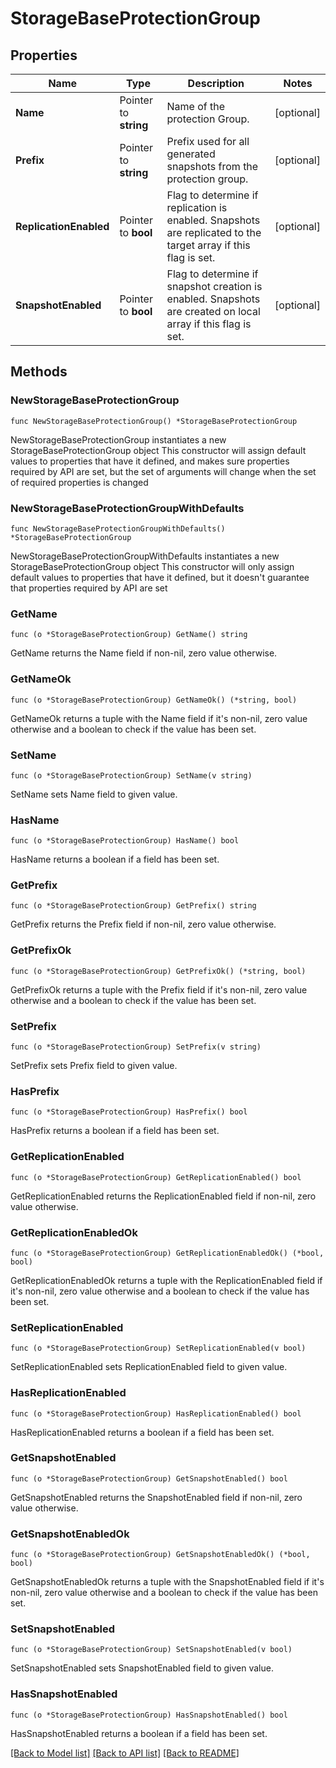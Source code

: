 # StorageBaseProtectionGroup

## Properties

Name | Type | Description | Notes
------------ | ------------- | ------------- | -------------
**Name** | Pointer to **string** | Name of the protection Group. | [optional] 
**Prefix** | Pointer to **string** | Prefix used for all generated snapshots from the protection group. | [optional] 
**ReplicationEnabled** | Pointer to **bool** | Flag to determine if replication is enabled. Snapshots are replicated to the target array if this flag is set. | [optional] 
**SnapshotEnabled** | Pointer to **bool** | Flag to determine if snapshot creation is enabled. Snapshots are created on local array if this flag is set. | [optional] 

## Methods

### NewStorageBaseProtectionGroup

`func NewStorageBaseProtectionGroup() *StorageBaseProtectionGroup`

NewStorageBaseProtectionGroup instantiates a new StorageBaseProtectionGroup object
This constructor will assign default values to properties that have it defined,
and makes sure properties required by API are set, but the set of arguments
will change when the set of required properties is changed

### NewStorageBaseProtectionGroupWithDefaults

`func NewStorageBaseProtectionGroupWithDefaults() *StorageBaseProtectionGroup`

NewStorageBaseProtectionGroupWithDefaults instantiates a new StorageBaseProtectionGroup object
This constructor will only assign default values to properties that have it defined,
but it doesn't guarantee that properties required by API are set

### GetName

`func (o *StorageBaseProtectionGroup) GetName() string`

GetName returns the Name field if non-nil, zero value otherwise.

### GetNameOk

`func (o *StorageBaseProtectionGroup) GetNameOk() (*string, bool)`

GetNameOk returns a tuple with the Name field if it's non-nil, zero value otherwise
and a boolean to check if the value has been set.

### SetName

`func (o *StorageBaseProtectionGroup) SetName(v string)`

SetName sets Name field to given value.

### HasName

`func (o *StorageBaseProtectionGroup) HasName() bool`

HasName returns a boolean if a field has been set.

### GetPrefix

`func (o *StorageBaseProtectionGroup) GetPrefix() string`

GetPrefix returns the Prefix field if non-nil, zero value otherwise.

### GetPrefixOk

`func (o *StorageBaseProtectionGroup) GetPrefixOk() (*string, bool)`

GetPrefixOk returns a tuple with the Prefix field if it's non-nil, zero value otherwise
and a boolean to check if the value has been set.

### SetPrefix

`func (o *StorageBaseProtectionGroup) SetPrefix(v string)`

SetPrefix sets Prefix field to given value.

### HasPrefix

`func (o *StorageBaseProtectionGroup) HasPrefix() bool`

HasPrefix returns a boolean if a field has been set.

### GetReplicationEnabled

`func (o *StorageBaseProtectionGroup) GetReplicationEnabled() bool`

GetReplicationEnabled returns the ReplicationEnabled field if non-nil, zero value otherwise.

### GetReplicationEnabledOk

`func (o *StorageBaseProtectionGroup) GetReplicationEnabledOk() (*bool, bool)`

GetReplicationEnabledOk returns a tuple with the ReplicationEnabled field if it's non-nil, zero value otherwise
and a boolean to check if the value has been set.

### SetReplicationEnabled

`func (o *StorageBaseProtectionGroup) SetReplicationEnabled(v bool)`

SetReplicationEnabled sets ReplicationEnabled field to given value.

### HasReplicationEnabled

`func (o *StorageBaseProtectionGroup) HasReplicationEnabled() bool`

HasReplicationEnabled returns a boolean if a field has been set.

### GetSnapshotEnabled

`func (o *StorageBaseProtectionGroup) GetSnapshotEnabled() bool`

GetSnapshotEnabled returns the SnapshotEnabled field if non-nil, zero value otherwise.

### GetSnapshotEnabledOk

`func (o *StorageBaseProtectionGroup) GetSnapshotEnabledOk() (*bool, bool)`

GetSnapshotEnabledOk returns a tuple with the SnapshotEnabled field if it's non-nil, zero value otherwise
and a boolean to check if the value has been set.

### SetSnapshotEnabled

`func (o *StorageBaseProtectionGroup) SetSnapshotEnabled(v bool)`

SetSnapshotEnabled sets SnapshotEnabled field to given value.

### HasSnapshotEnabled

`func (o *StorageBaseProtectionGroup) HasSnapshotEnabled() bool`

HasSnapshotEnabled returns a boolean if a field has been set.


[[Back to Model list]](../README.md#documentation-for-models) [[Back to API list]](../README.md#documentation-for-api-endpoints) [[Back to README]](../README.md)


